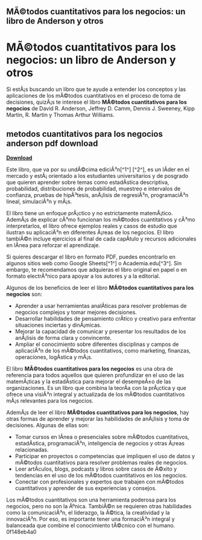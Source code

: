 ## MÃ©todos cuantitativos para los negocios: un libro de Anderson y otros

  
# MÃ©todos cuantitativos para los negocios: un libro de Anderson y otros
 
Si estÃ¡s buscando un libro que te ayude a entender los conceptos y las aplicaciones de los mÃ©todos cuantitativos en el proceso de toma de decisiones, quizÃ¡s te interese el libro **MÃ©todos cuantitativos para los negocios** de David R. Anderson, Jeffrey D. Camm, Dennis J. Sweeney, Kipp Martin, R. Martin y Thomas Arthur Williams.
 
## metodos cuantitativos para los negocios anderson pdf download


[**Download**](https://www.google.com/url?q=https%3A%2F%2Furloso.com%2F2tLAIu&sa=D&sntz=1&usg=AOvVaw2HA0_oOi9qE4J-aaY9Ob7j)

 
Este libro, que va por su undÃ©cima ediciÃ³n[^1^] [^2^], es un lÃ­der en el mercado y estÃ¡ orientado a los estudiantes universitarios y de posgrado que quieren aprender sobre temas como estadÃ­stica descriptiva, probabilidad, distribuciones de probabilidad, muestreo e intervalos de confianza, pruebas de hipÃ³tesis, anÃ¡lisis de regresiÃ³n, programaciÃ³n lineal, simulaciÃ³n y mÃ¡s.
 
El libro tiene un enfoque prÃ¡ctico y no estrictamente matemÃ¡tico. AdemÃ¡s de explicar cÃ³mo funcionan los mÃ©todos cuantitativos y cÃ³mo interpretarlos, el libro ofrece ejemplos reales y casos de estudio que ilustran su aplicaciÃ³n en diferentes Ã¡reas de los negocios. El libro tambiÃ©n incluye ejercicios al final de cada capÃ­tulo y recursos adicionales en lÃ­nea para reforzar el aprendizaje.
 
Si quieres descargar el libro en formato PDF, puedes encontrarlo en algunos sitios web como Google Sheets[^1^] o Academia.edu[^3^]. Sin embargo, te recomendamos que adquieras el libro original en papel o en formato electrÃ³nico para apoyar a los autores y a la editorial.

Algunos de los beneficios de leer el libro **MÃ©todos cuantitativos para los negocios** son:
 
- Aprender a usar herramientas analÃ­ticas para resolver problemas de negocios complejos y tomar mejores decisiones.
- Desarrollar habilidades de pensamiento crÃ­tico y creativo para enfrentar situaciones inciertas y dinÃ¡micas.
- Mejorar la capacidad de comunicar y presentar los resultados de los anÃ¡lisis de forma clara y convincente.
- Ampliar el conocimiento sobre diferentes disciplinas y campos de aplicaciÃ³n de los mÃ©todos cuantitativos, como marketing, finanzas, operaciones, logÃ­stica y mÃ¡s.

El libro **MÃ©todos cuantitativos para los negocios** es una obra de referencia para todos aquellos que quieren profundizar en el uso de las matemÃ¡ticas y la estadÃ­stica para mejorar el desempeÃ±o de las organizaciones. Es un libro que combina la teorÃ­a con la prÃ¡ctica y que ofrece una visiÃ³n integral y actualizada de los mÃ©todos cuantitativos mÃ¡s relevantes para los negocios.

AdemÃ¡s de leer el libro **MÃ©todos cuantitativos para los negocios**, hay otras formas de aprender y mejorar las habilidades de anÃ¡lisis y toma de decisiones. Algunas de ellas son:

- Tomar cursos en lÃ­nea o presenciales sobre mÃ©todos cuantitativos, estadÃ­stica, programaciÃ³n, inteligencia de negocios y otras Ã¡reas relacionadas.
- Participar en proyectos o competencias que impliquen el uso de datos y mÃ©todos cuantitativos para resolver problemas reales de negocios.
- Leer artÃ­culos, blogs, podcasts y libros sobre casos de Ã©xito y tendencias en el uso de los mÃ©todos cuantitativos en los negocios.
- Conectar con profesionales y expertos que trabajen con mÃ©todos cuantitativos y aprender de sus experiencias y consejos.

Los mÃ©todos cuantitativos son una herramienta poderosa para los negocios, pero no son la Ãºnica. TambiÃ©n se requieren otras habilidades como la comunicaciÃ³n, el liderazgo, la Ã©tica, la creatividad y la innovaciÃ³n. Por eso, es importante tener una formaciÃ³n integral y balanceada que combine el conocimiento tÃ©cnico con el humano.
 0f148eb4a0
